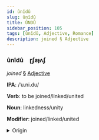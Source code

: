 ```yaml
---
id: ûnîdû
slug: ûnîdû
title: ÛNDÛ
sidebar_position: 105
tags: [ûnîdû, Adjective, Romance]
description: joined § Adjective
---
```


### ûnîdû&emsp;<span kind="abugida">ɽʄƨɟʌʄ</span>

*joined* **§** [Adjective](../../tags/Adjective)

**IPA**: /ˈu.ni.du/

**Verb**: to be joined/linked/united

**Noun**: linkedness/unity

**Modifier**: joined/linked/united

<details>
    <summary>Origin</summary>
    Portuguese, Brazilian unido /uˈni.du/<br/>
    <em>Romance Language Family</em>
</details>